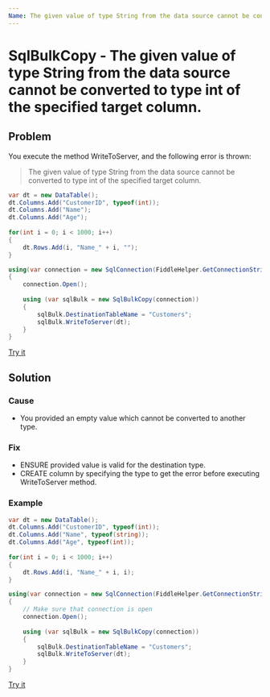 ```yaml
---
Name: The given value of type String from the data source cannot be converted to type int of the specified target column
---
```


# SqlBulkCopy - The given value of type String from the data source cannot be converted to type int of the specified target column.

## Problem

You execute the method WriteToServer, and the following error is thrown:

> The given value of type String from the data source cannot be converted to type int of the specified target column.

```csharp
var dt = new DataTable();
dt.Columns.Add("CustomerID", typeof(int));
dt.Columns.Add("Name");
dt.Columns.Add("Age");
			   
for(int i = 0; i < 1000; i++)
{
    dt.Rows.Add(i, "Name_" + i, "");
}	

using(var connection = new SqlConnection(FiddleHelper.GetConnectionStringSqlServer()))
{
    connection.Open();
    
    using (var sqlBulk = new SqlBulkCopy(connection))
    {		
        sqlBulk.DestinationTableName = "Customers";
        sqlBulk.WriteToServer(dt);
    }
}
```

[Try it](https://dotnetfiddle.net/T2EQIb)

## Solution

### Cause

- You provided an empty value which cannot be converted to another type.

### Fix

- ENSURE provided value is valid for the destination type.
- CREATE column by specifying the type to get the error before executing WriteToServer method.

### Example

```csharp
var dt = new DataTable();
dt.Columns.Add("CustomerID", typeof(int));
dt.Columns.Add("Name", typeof(string));
dt.Columns.Add("Age", typeof(int));
			   
for(int i = 0; i < 1000; i++)
{
    dt.Rows.Add(i, "Name_" + i, i);
}	

using(var connection = new SqlConnection(FiddleHelper.GetConnectionStringSqlServer()))
{
    // Make sure that connection is open
    connection.Open();
    
    using (var sqlBulk = new SqlBulkCopy(connection))
    {		
        sqlBulk.DestinationTableName = "Customers";
        sqlBulk.WriteToServer(dt);
    }
}
```

[Try it](https://dotnetfiddle.net/fkyMNz)